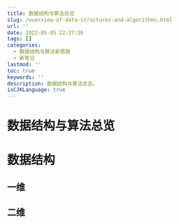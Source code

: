 ```yaml
---
title: 数据结构与算法总览
slug: /overview-of-data-structures-and-algorithms.html
url: ''
date: 2022-05-05 22:27:36
tags: []
categories:
  - 数据结构与算法新思路
  - 新笔记
lastmod: ''
toc: true
keywords: ''
description: 数据结构与算法总览。
isCJKLanguage: true
---
```

# 数据结构与算法总览

# 数据结构

## 一维

## 二维